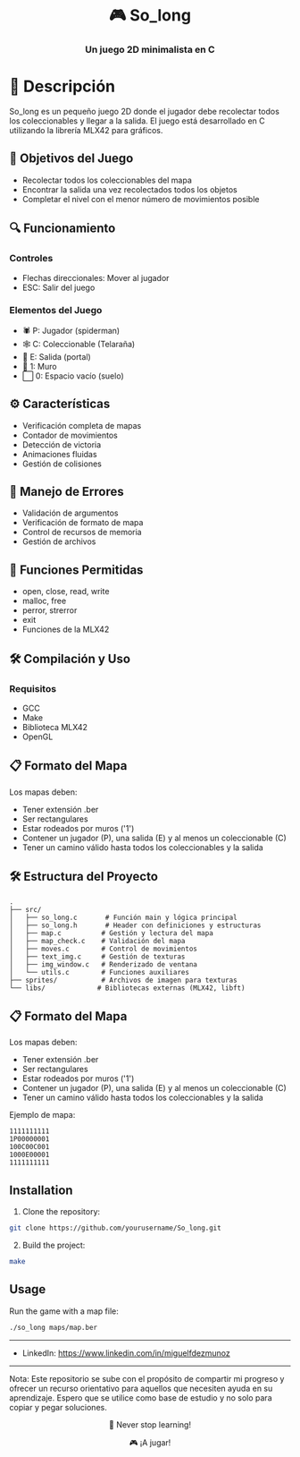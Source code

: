 <h1 align="center">🎮 So_long</h1>
<h3 align="center">Un juego 2D minimalista en C</h3>

# 📝 Descripción
So_long es un pequeño juego 2D donde el jugador debe recolectar todos los coleccionables y llegar a la salida. El juego está desarrollado en C utilizando la librería MLX42 para gráficos.

## 🎯 Objetivos del Juego
- Recolectar todos los coleccionables del mapa
- Encontrar la salida una vez recolectados todos los objetos
- Completar el nivel con el menor número de movimientos posible

## 🔍 Funcionamiento

### Controles
- Flechas direccionales: Mover al jugador
- ESC: Salir del juego

### Elementos del Juego
- 🕷️ P: Jugador (spiderman)
- 🕸️ C: Coleccionable (Telaraña)
- 🚪 E: Salida (portal)
- 🧱 1: Muro
- ⬜ 0: Espacio vacío (suelo)

## ⚙️ Características
- Verificación completa de mapas
- Contador de movimientos
- Detección de victoria
- Animaciones fluidas
- Gestión de colisiones

## 🐛 Manejo de Errores
- Validación de argumentos
- Verificación de formato de mapa
- Control de recursos de memoria
- Gestión de archivos

## 🔧 Funciones Permitidas
- open, close, read, write
- malloc, free
- perror, strerror
- exit
- Funciones de la MLX42

## 🛠️ Compilación y Uso

### Requisitos
- GCC
- Make
- Biblioteca MLX42
- OpenGL

## 📋 Formato del Mapa
Los mapas deben:
- Tener extensión .ber
- Ser rectangulares
- Estar rodeados por muros ('1')
- Contener un jugador (P), una salida (E) y al menos un coleccionable (C)
- Tener un camino válido hasta todos los coleccionables y la salida

## 🛠️ Estructura del Proyecto
```
.
├── src/
│   ├── so_long.c       # Función main y lógica principal
│   ├── so_long.h       # Header con definiciones y estructuras
│   ├── map.c          # Gestión y lectura del mapa
│   ├── map_check.c    # Validación del mapa
│   ├── moves.c        # Control de movimientos
│   ├── text_img.c     # Gestión de texturas
│   ├── img_window.c   # Renderizado de ventana
│   └── utils.c        # Funciones auxiliares
├── sprites/           # Archivos de imagen para texturas
└── libs/             # Bibliotecas externas (MLX42, libft)
```

## 📋 Formato del Mapa
Los mapas deben:
- Tener extensión .ber
- Ser rectangulares
- Estar rodeados por muros ('1')
- Contener un jugador (P), una salida (E) y al menos un coleccionable (C)
- Tener un camino válido hasta todos los coleccionables y la salida

Ejemplo de mapa:
```
1111111111
1P00000001
100C00C001
1000E00001
1111111111
```

## Installation

1. Clone the repository:
```bash
git clone https://github.com/yourusername/So_long.git
```

2. Build the project:
```bash
make
```

## Usage

Run the game with a map file:
```bash
./so_long maps/map.ber
```


---


- LinkedIn: https://www.linkedin.com/in/miguelfdezmunoz

---

Nota: Este repositorio se sube con el propósito de compartir mi progreso y ofrecer un recurso orientativo para aquellos que necesiten ayuda en su aprendizaje. Espero que se utilice como base de estudio y no solo para copiar y pegar soluciones.

<p align="center">🚀 Never stop learning!</p>
<p align="center">🎮 ¡A jugar!</p>
